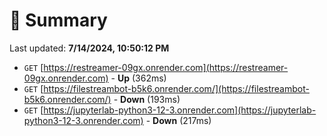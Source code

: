 # 📖 Summary
Last updated: **7/14/2024, 10:50:12 PM**

- `GET` [https://restreamer-09gx.onrender.com](https://restreamer-09gx.onrender.com) - **Up** (362ms)
- `GET` [https://filestreambot-b5k6.onrender.com/](https://filestreambot-b5k6.onrender.com/) - **Down** (193ms)
- `GET` [https://jupyterlab-python3-12-3.onrender.com](https://jupyterlab-python3-12-3.onrender.com) - **Down** (217ms)
